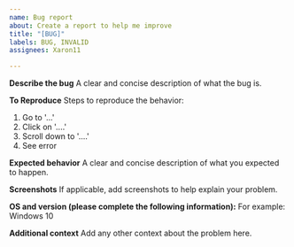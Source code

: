 ```yaml
---
name: Bug report
about: Create a report to help me improve
title: "[BUG]"
labels: BUG, INVALID
assignees: Xaron11

---
```


**Describe the bug**
A clear and concise description of what the bug is.

**To Reproduce**
Steps to reproduce the behavior:
1. Go to '...'
2. Click on '....'
3. Scroll down to '....'
4. See error

**Expected behavior**
A clear and concise description of what you expected to happen.

**Screenshots**
If applicable, add screenshots to help explain your problem.

**OS and version (please complete the following information):**
For example: Windows 10

**Additional context**
Add any other context about the problem here.
